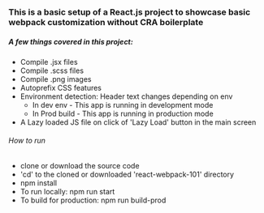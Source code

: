 ### This is a basic setup of a React.js project to showcase basic webpack customization without CRA boilerplate

##### A few things covered in this project:

- Compile .jsx files
- Compile .scss files
- Compile .png images
- Autoprefix CSS features
- Environment detection: Header text changes depending on env
  - In dev env - This app is running in development mode
  - In Prod build - This app is running in production mode
- A Lazy loaded JS file on click of 'Lazy Load' button in the main screen

###### How to run

- clone or download the source code
- 'cd' to the cloned or downloaded 'react-webpack-101' directory
- npm install
- To run locally: npm run start
- To build for production: npm run build-prod
